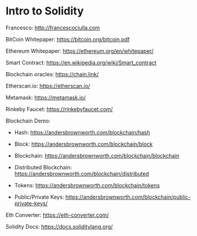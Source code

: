 # Intro to Solidity

Francesco: http://francescociulla.com

BitCoin Whitepaper: https://bitcoin.org/bitcoin.pdf

Ethereum Whitepaper: https://ethereum.org/en/whitepaper/

Smart Contract: https://en.wikipedia.org/wiki/Smart_contract

Blockchain oracles: https://chain.link/

Etherscan.io: https://etherscan.io/

Metamask: https://metamask.io/

Rinkeby Faucet: https://rinkebyfaucet.com/

Blockchain Demo:
- Hash: https://andersbrownworth.com/blockchain/hash
- Block: https://andersbrownworth.com/blockchain/block
- Blockchain: https://andersbrownworth.com/blockchain/blockchain
- Distributed Blockchain: https://andersbrownworth.com/blockchain/distributed
- Tokens: https://andersbrownworth.com/blockchain/tokens

- Public/Private Keys: https://andersbrownworth.com/blockchain/public-private-keys/

Eth Converter: https://eth-converter.com/

Solidity Docs: https://docs.soliditylang.org/
